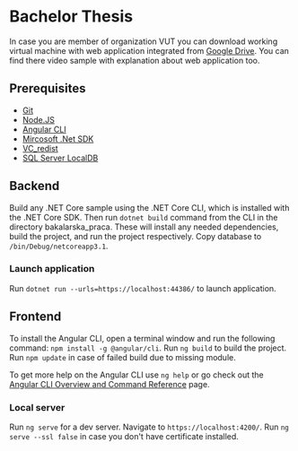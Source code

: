 # Bachelor Thesis

In case you are member of organization VUT you can download working virtual machine with web application integrated from [Google Drive](https://drive.google.com/drive/folders/1KVkOSS4HEcpgYRN-5qQGOuz7_Xhd18Fu?usp=sharing). You can find there video sample with explanation about web application too.

## Prerequisites
- [Git](https://git-scm.com/download/win)
- [Node.JS](https://nodejs.org/en/download/)
- [Angular CLI](https://angular.io/guide/setup-local)
- [Mircosoft .Net SDK](https://dotnet.microsoft.com/download/visual-studio-sdks)
- [VC_redist](https://support.microsoft.com/en-us/topic/the-latest-supported-visual-c-downloads-2647da03-1eea-4433-9aff-95f26a218cc0)
- [SQL Server LocalDB](https://docs.microsoft.com/en-us/sql/database-engine/configure-windows/sql-server-express-localdb?view=sql-server-ver15)


## Backend

Build any .NET Core sample using the .NET Core CLI, which is installed with the .NET Core SDK. Then run `dotnet build` command from the CLI in the directory bakalarska_praca.
These will install any needed dependencies, build the project, and run the project respectively. Copy database to `/bin/Debug/netcoreapp3.1`. 

### Launch application

Run `dotnet run --urls=https://localhost:44386/` to launch application.

## Frontend

To install the Angular CLI, open a terminal window and run the following command: `npm install -g @angular/cli`.
Run `ng build` to build the project. Run `npm update` in case of failed build due to missing module.

To get more help on the Angular CLI use `ng help` or go check out the [Angular CLI Overview and Command Reference](https://angular.io/cli) page.

### Local server

Run `ng serve` for a dev server. Navigate to `https://localhost:4200/`. Run `ng serve --ssl false` in case you don't have certificate installed.

